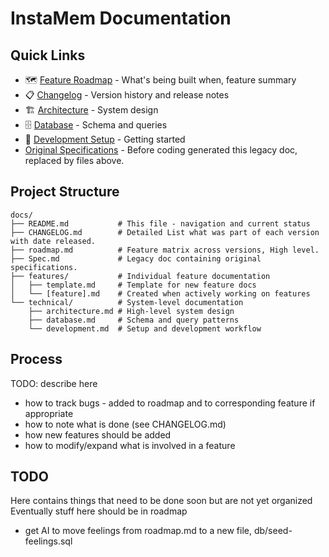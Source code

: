 # InstaMem Documentation

## Quick Links

-   🗺️ [Feature Roadmap](roadmap.md) - What's being built when, feature summary
-   📋 [Changelog](CHANGELOG.md) - Version history and release notes
-   🏗️ [Architecture](technical/architecture.md) - System design
-   🗄️ [Database](technical/database.md) - Schema and queries
-   🚀 [Development Setup](technical/development.md) - Getting started
-   [Original Specifications](Spec.md) - Before coding generated this legacy doc, replaced by files above.

## Project Structure

```
docs/
├── README.md           # This file - navigation and current status
├── CHANGELOG.md        # Detailed List what was part of each version with date released.
├── roadmap.md          # Feature matrix across versions, High level.
├── Spec.md             # Legacy doc containing original specifications.
├── features/           # Individual feature documentation
│   ├── template.md     # Template for new feature docs
│   └── [feature].md    # Created when actively working on features
└── technical/          # System-level documentation
    ├── architecture.md # High-level system design
    ├── database.md     # Schema and query patterns
    └── development.md  # Setup and development workflow
```

## Process

TODO: describe here

-   how to track bugs - added to roadmap and to corresponding feature if appropriate
-   how to note what is done (see CHANGELOG.md)
-   how new features should be added
-   how to modify/expand what is involved in a feature

## TODO

Here contains things that need to be done soon but are not yet organized
Eventually stuff here should be in roadmap

-   get AI to move feelings from roadmap.md to a new file, db/seed-feelings.sql
